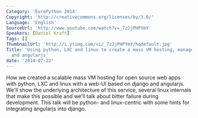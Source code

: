 ```yaml
---
Category: 'EuroPython 2014'
Copyright: 'http://creativecommons.org/licenses/by/3.0/'
Language: 'English'
SourceUrl: 'http://www.youtube.com/watch?v=_7zJjPHPYmY'
Speakers: [Daniel Kraft]
Tags: []
ThumbnailUrl: 'http://i.ytimg.com/vi/_7zJjPHPYmY/hqdefault.jpg'
Title: 'Using python, LXC and linux to create a mass VM hosting, managed by django
  and angularjs'
date: '2014-07-22'
---
```

How we created a scalable mass VM hosting for open source web apps with python, LXC and linux with a web-UI based on django and angularjs. We'll show the underlying architecture of this service, several linux internals that make this possible and we'll talk about bitter failure during development. This talk will be python- and linux-centric with some hints for integrating angularjs into django.
